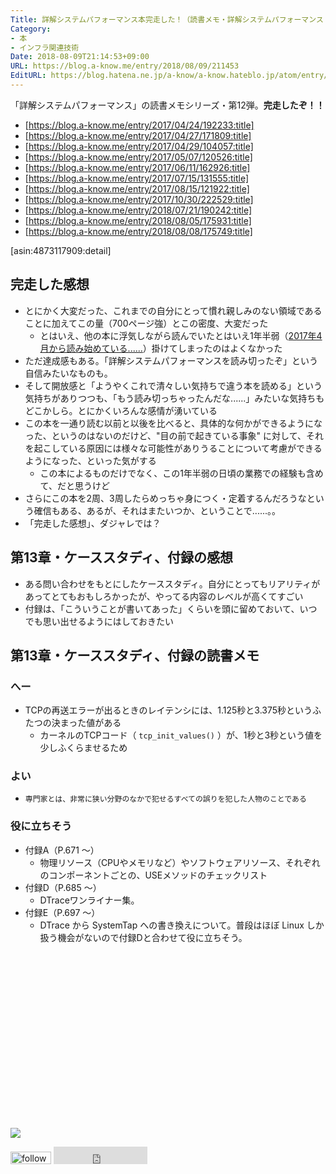 ```yaml
---
Title: 詳解システムパフォーマンス本完走した！（読書メモ・詳解システムパフォーマンス 第13章／ベンチマーキング・付録）
Category:
- 本
- インフラ関連技術
Date: 2018-08-09T21:14:53+09:00
URL: https://blog.a-know.me/entry/2018/08/09/211453
EditURL: https://blog.hatena.ne.jp/a-know/a-know.hateblo.jp/atom/entry/10257846132609156916
---
```


「詳解システムパフォーマンス」の読書メモシリーズ・第12弾。**完走したぞ！！**

* [https://blog.a-know.me/entry/2017/04/24/192233:title]
* [https://blog.a-know.me/entry/2017/04/27/171809:title]
* [https://blog.a-know.me/entry/2017/04/29/104057:title]
* [https://blog.a-know.me/entry/2017/05/07/120526:title]
* [https://blog.a-know.me/entry/2017/06/11/162926:title]
* [https://blog.a-know.me/entry/2017/07/15/131555:title]
* [https://blog.a-know.me/entry/2017/08/15/121922:title]
* [https://blog.a-know.me/entry/2017/10/30/222529:title]
* [https://blog.a-know.me/entry/2018/07/21/190242:title]
* [https://blog.a-know.me/entry/2018/08/05/175931:title]
* [https://blog.a-know.me/entry/2018/08/08/175749:title]


[asin:4873117909:detail]


## 完走した感想
- とにかく大変だった、これまでの自分にとって慣れ親しみのない領域であることに加えてこの量（700ページ強）とこの密度、大変だった
    - とはいえ、他の本に浮気しながら読んでいたとはいえ1年半弱（[2017年4月から読み始めている......](https://blog.a-know.me/entry/2017/04/24/192233)）掛けてしまったのはよくなかった
- ただ達成感もある。「詳解システムパフォーマンスを読み切ったぞ」という自信みたいなものも。
- そして開放感と「ようやくこれで清々しい気持ちで違う本を読める」という気持ちがありつつも、「もう読み切っちゃったんだな......」みたいな気持ちもどこかしら。とにかくいろんな感情が湧いている
- この本を一通り読む以前と以後を比べると、具体的な何かができるようになった、というのはないのだけど、"目の前で起きている事象" に対して、それを起こしている原因には様々な可能性がありうることについて考慮ができるようになった、といった気がする
    - この本によるものだけでなく、この1年半弱の日頃の業務での経験も含めて、だと思うけど
- さらにこの本を2周、3周したらめっちゃ身につく・定着するんだろうなという確信もある、あるが、それはまたいつか、ということで......。。
- 「完走した感想」、ダジャレでは？




<!-- more -->



## 第13章・ケーススタディ、付録の感想
- ある問い合わせをもとにしたケーススタディ。自分にとってもリアリティがあってとてもおもしろかったが、やってる内容のレベルが高くてすごい
- 付録は、「こういうことが書いてあった」くらいを頭に留めておいて、いつでも思い出せるようにはしておきたい

## 第13章・ケーススタディ、付録の読書メモ
### へー
- TCPの再送エラーが出るときのレイテンシには、1.125秒と3.375秒というふたつの決まった値がある
    - カーネルのTCPコード（ `tcp_init_values()` ）が、1秒と3秒という値を少しふくらませるため

### よい
- `専門家とは、非常に狭い分野のなかで犯せるすべての誤りを犯した人物のことである`

### 役に立ちそう
- 付録A（P.671 〜）
    - 物理リソース（CPUやメモリなど）やソフトウェアリソース、それぞれのコンポーネントごとの、USEメソッドのチェックリスト
- 付録D（P.685 〜）
    - DTraceワンライナー集。
- 付録E（P.697 〜）
    - DTrace から SystemTap への書き換えについて。普段はほぼ Linux しか扱う機会がないので付録Dと合わせて役に立ちそう。


<div>
<br>
<script async src="//pagead2.googlesyndication.com/pagead/js/adsbygoogle.js"></script>
<!-- article-bottom2 -->
<ins class="adsbygoogle"
     style="display:inline-block;width:300px;height:250px"
     data-ad-client="ca-pub-3463034538369189"
     data-ad-slot="5274552934"></ins>
<script>
(adsbygoogle = window.adsbygoogle || []).push({});
</script>

<a href="https://bit.ly/pixe-la" target='blank' rel="nofollow"><img src="https://cdn-ak.f.st-hatena.com/images/fotolife/a/a-know/20181026/20181026091953.png"></a>
<br>
</div>

<div>
<a href='https://cloud.feedly.com/#subscription%2Ffeed%2Fhttp%3A%2F%2Fblog.a-know.me%2Ffeed'  target='blank'><img id='feedlyFollow' src='https://s3.feedly.com/img/follows/feedly-follow-rectangle-volume-small_2x.png' alt='follow us in feedly' width='65' height='20'></a>



<iframe src="https://blog.hatena.ne.jp/a-know/a-know.hateblo.jp/subscribe/iframe" allowtransparency="true" frameborder="0" scrolling="no" width="150" height="28"></iframe>
</div>


<script src="https://moshi-moshi.moshimo.works/moshimoshi/a_know_blog/2018-08-09-211453?title=%e8%a9%b3%e8%a7%a3%e3%82%b7%e3%82%b9%e3%83%86%e3%83%a0%e3%83%91%e3%83%95%e3%82%a9%e3%83%bc%e3%83%9e%e3%83%b3%e3%82%b9%e6%9c%ac%e5%ae%8c%e8%b5%b0%e3%81%97%e3%81%9f%ef%bc%81%ef%bc%88%e8%aa%ad%e6%9b%b8%e3%83%a1%e3%83%a2%e3%83%bb%e8%a9%b3%e8%a7%a3%e3%82%b7%e3%82%b9%e3%83%86%e3%83%a0%e3%83%91%e3%83%95%e3%82%a9%e3%83%bc%e3%83%9e%e3%83%b3%e3%82%b9%20%e7%ac%ac13%e7%ab%a0%ef%bc%8f%e3%83%99%e3%83%b3%e3%83%81%e3%83%9e%e3%83%bc%e3%82%ad%e3%83%b3%e3%82%b0%e3%83%bb%e4%bb%98%e9%8c%b2%ef%bc%89"></script>
